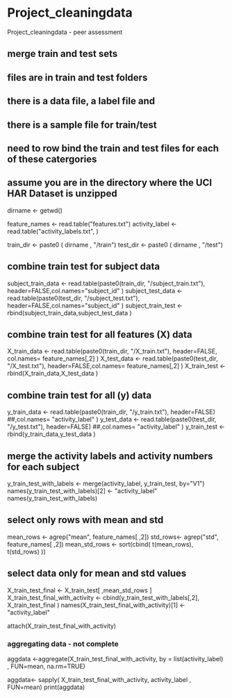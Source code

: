 Project_cleaningdata
====================

Project_cleaningdata - peer assessment
## merge train and test sets
## files are in train and test folders
## there is a data file, a label file and 
## there is a sample file for train/test
## need to row bind the train and test files for each of these catergories

## assume you are in the directory where the UCI HAR Dataset is unzipped
dirname <-  getwd()

feature_names <- read.table("features.txt")
activity_label <- read.table("activity_labels.txt", )

train_dir <- paste0 ( dirname , "/train")
test_dir <- paste0 ( dirname , "/test")

## combine train test for subject data
subject_train_data  <- read.table(paste0(train_dir, "/subject_train.txt"), header=FALSE,col.names="subject_id" )
subject_test_data  <- read.table(paste0(test_dir, "/subject_test.txt"), header=FALSE,col.names="subject_id" )
subject_train_test  <- rbind(subject_train_data,subject_test_data )

## combine train test for all features (X) data
X_train_data  <- read.table(paste0(train_dir, "/X_train.txt"), header=FALSE, col.names= feature_names[,2] )
X_test_data  <- read.table(paste0(test_dir, "/X_test.txt"), header=FALSE,col.names= feature_names[,2] )
X_train_test  <- rbind(X_train_data,X_test_data )


## combine train test for all   (y) data
y_train_data  <- read.table(paste0(train_dir, "/y_train.txt"), header=FALSE)  ##,col.names= "activity_label" )
y_test_data  <- read.table(paste0(test_dir, "/y_test.txt"), header=FALSE)  ##,col.names= "activity_label" )
y_train_test  <- rbind(y_train_data,y_test_data )

## merge the activity labels and activity numbers for each subject
y_train_test_with_labels <- merge(activity_label, y_train_test, by="V1")
names(y_train_test_with_labels)[2] <- "activity_label"
names(y_train_test_with_labels)

## select only rows with mean and std
mean_rows <- agrep("mean", feature_names[ ,2])
std_rows<- agrep("std", feature_names[ ,2])
mean_std_rows <- sort(cbind( t(mean_rows), t(std_rows) ))

## select data only for mean and std values
X_train_test_final <- X_train_test[ ,mean_std_rows ]  
X_train_test_final_with_activity <- cbind(y_train_test_with_labels[,2], X_train_test_final  )
names(X_train_test_final_with_activity)[1] <- "activity_label" 

attach(X_train_test_final_with_activity)

### aggregating data - not complete

aggdata <-aggregate(X_train_test_final_with_activity, by = list(activity_label) , FUN=mean, na.rm=TRUE)

aggdata<- sapply(  X_train_test_final_with_activity,  activity_label  , FUN=mean)
  print(aggdata)
